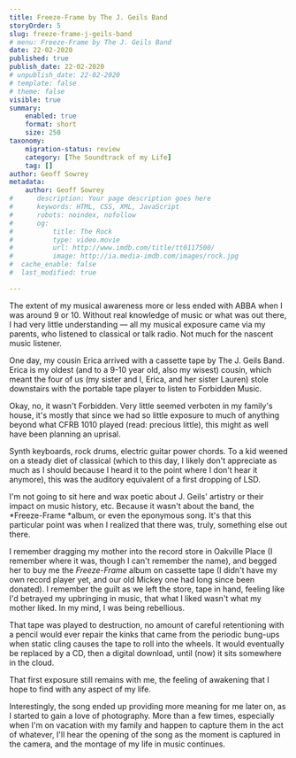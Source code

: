 ```yaml
---
title: Freeze-Frame by The J. Geils Band
storyOrder: 5
slug: freeze-frame-j-geils-band
# menu: Freeze-Frame by The J. Geils Band
date: 22-02-2020
published: true
publish_date: 22-02-2020
# unpublish_date: 22-02-2020
# template: false
# theme: false
visible: true
summary:
    enabled: true
    format: short
    size: 250
taxonomy:
    migration-status: review
    category: [The Soundtrack of my Life]
    tag: []
author: Geoff Sowrey
metadata:
    author: Geoff Sowrey
#      description: Your page description goes here
#      keywords: HTML, CSS, XML, JavaScript
#      robots: noindex, nofollow
#      og:
#          title: The Rock
#          type: video.movie
#          url: http://www.imdb.com/title/tt0117500/
#          image: http://ia.media-imdb.com/images/rock.jpg
#  cache_enable: false
#  last_modified: true

---
```


The extent of my musical awareness more or less ended with ABBA when I was around 9 or 10. Without real knowledge of music or what was out there, I had very little understanding — all my musical exposure came via my parents, who listened to classical or talk radio. Not much for the nascent music listener.

One day, my cousin Erica arrived with a cassette tape by The J. Geils Band. Erica is my oldest (and to a 9-10 year old, also my wisest) cousin, which meant the four of us (my sister and I, Erica, and her sister Lauren) stole downstairs with the portable tape player to listen to Forbidden Music.

Okay, no, it wasn't Forbidden. Very little seemed verboten in my family's house, it's mostly that since we had so little exposure to much of anything beyond what CFRB 1010 played (read: precious little), this might as well have been planning an uprisal.

Synth keyboards, rock drums, electric guitar power chords. To a kid weened on a steady diet of classical (which to this day, I likely don't appreciate as much as I should because I heard it to the point where I don't hear it anymore), this was the auditory equivalent of a first dropping of LSD.

I'm not going to sit here and wax poetic about J. Geils' artistry or their impact on music history, etc. Because it wasn't about the band, the *Freeze-Frame *album, or even the eponymous song. It's that this particular point was when I realized that there was, truly, something else out there.

I remember dragging my mother into the record store in Oakville Place (I remember where it was, though I can't remember the name), and begged her to buy me the *Freeze-Frame* album on cassette tape (I didn't have my own record player yet, and our old Mickey one had long since been donated). I remember the guilt as we left the store, tape in hand, feeling like I'd betrayed my upbringing in music, that what I liked wasn't what my mother liked. In my mind, I was being rebellious.

That tape was played to destruction, no amount of careful retentioning with a pencil would ever repair the kinks that came from the periodic bung-ups when static cling causes the tape to roll into the wheels. It would eventually be replaced by a CD, then a digital download, until (now) it sits somewhere in the cloud.

That first exposure still remains with me, the feeling of awakening that I hope to find with any aspect of my life.

Interestingly, the song ended up providing more meaning for me later on, as I started to gain a love of photography. More than a few times, especially when I'm on vacation with my family and happen to capture them in the act of whatever, I'll hear the opening of the song as the moment is captured in the camera, and the montage of my life in music continues.